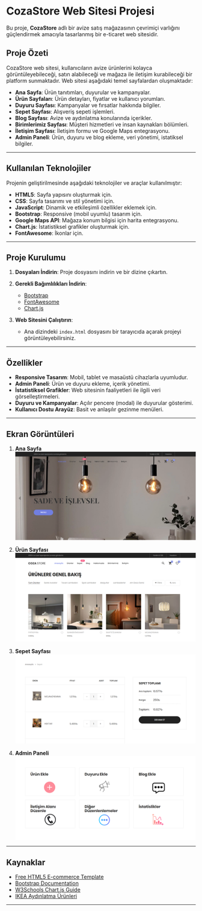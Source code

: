 # CozaStore Web Sitesi Projesi

Bu proje, **CozaStore** adlı bir avize satış mağazasının çevrimiçi varlığını güçlendirmek amacıyla tasarlanmış bir e-ticaret web sitesidir.

## Proje Özeti

CozaStore web sitesi, kullanıcıların avize ürünlerini kolayca görüntüleyebileceği, satın alabileceği ve mağaza ile iletişim kurabileceği bir platform sunmaktadır. Web sitesi aşağıdaki temel sayfalardan oluşmaktadır:

- **Ana Sayfa**: Ürün tanıtımları, duyurular ve kampanyalar.
- **Ürün Sayfaları**: Ürün detayları, fiyatlar ve kullanıcı yorumları.
- **Duyuru Sayfası**: Kampanyalar ve fırsatlar hakkında bilgiler.
- **Sepet Sayfası**: Alışveriş sepeti işlemleri.
- **Blog Sayfası**: Avize ve aydınlatma konularında içerikler.
- **Birimlerimiz Sayfası**: Müşteri hizmetleri ve insan kaynakları bölümleri.
- **İletişim Sayfası**: İletişim formu ve Google Maps entegrasyonu.
- **Admin Paneli**: Ürün, duyuru ve blog ekleme, veri yönetimi, istatiksel bilgiler.

---

## Kullanılan Teknolojiler

Projenin geliştirilmesinde aşağıdaki teknolojiler ve araçlar kullanılmıştır:

- **HTML5**: Sayfa yapısını oluşturmak için.
- **CSS**: Sayfa tasarımı ve stil yönetimi için.
- **JavaScript**: Dinamik ve etkileşimli özellikler eklemek için.
- **Bootstrap**: Responsive (mobil uyumlu) tasarım için.
- **Google Maps API**: Mağaza konum bilgisi için harita entegrasyonu.
- **Chart.js**: İstatistiksel grafikler oluşturmak için.
- **FontAwesome**: İkonlar için.

---

## Proje Kurulumu

1. **Dosyaları İndirin**: Proje dosyasını indirin ve bir dizine çıkartın.
   
2. **Gerekli Bağımlılıkları İndirin**:
   - [Bootstrap](https://getbootstrap.com/docs/5.3/getting-started/introduction/)
   - [FontAwesome](https://fontawesome.com)
   - [Chart.js](https://www.chartjs.org)

3. **Web Sitesini Çalıştırın**:
   - Ana dizindeki `index.html` dosyasını bir tarayıcıda açarak projeyi görüntüleyebilirsiniz.

---

## Özellikler

- **Responsive Tasarım**: Mobil, tablet ve masaüstü cihazlarla uyumludur.
- **Admin Paneli**: Ürün ve duyuru ekleme, içerik yönetimi.
- **İstatistiksel Grafikler**: Web sitesinin faaliyetleri ile ilgili veri görselleştirmeleri.
- **Duyuru ve Kampanyalar**: Açılır pencere (modal) ile duyurular gösterimi.
- **Kullanıcı Dostu Arayüz**: Basit ve anlaşılır gezinme menüleri.

---

## Ekran Görüntüleri

1. **Ana Sayfa**  
   ![Ana Sayfa](screenshots/anasayfa.png)

2. **Ürün Sayfası**  
   ![Ürün Sayfası](screenshots/ürünler.png)

3. **Sepet Sayfası**  
   ![Admin Paneli](screenshots/sepet.png)
   
4. **Admin Paneli**  
   ![Admin Paneli](screenshots/admin_paneli.png)
---

## Kaynaklar

- [Free HTML5 E-commerce Template](https://themewagon.com/themes/free-html5-ecommerce-website-template/)
- [Bootstrap Documentation](https://getbootstrap.com/docs/5.3/getting-started/introduction/)
- [W3Schools Chart.js Guide](https://www.w3schools.com/ai/ai_chartjs.asp2.0)
- [IKEA Aydınlatma Ürünleri](https://www.ikea.com.tr/kategori/aydinlatma)

---
